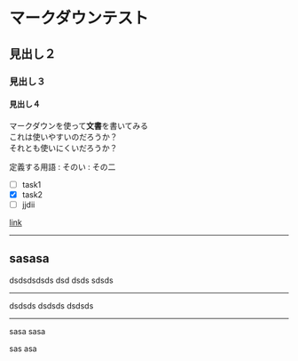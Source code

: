 # マークダウンテスト
## 見出し２
### 見出し３
#### 見出し４

マークダウンを使って**文書**を書いてみる  
これは使いやすいのだろうか？  
それとも使いにくいだろうか？

定義する用語
: そのい
: その二

- [ ] task1
- [x] task2
- [ ] jjdii

[link](http://www.smallmake.com)
***
sasasa
---
dsdsdsdsds   dsd dsds
sdsds
___
dsdsds
dsdsds
dsdsds
***

sasa
sasa

sas
asa
